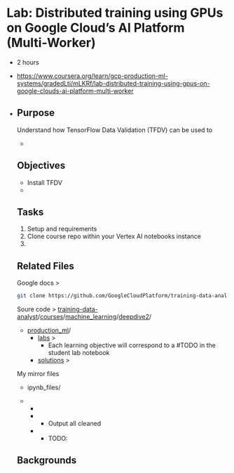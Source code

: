 # Lab: Distributed training using GPUs on Google Cloud’s AI Platform (Multi-Worker)

- 2 hours
- https://www.coursera.org/learn/gcp-production-ml-systems/gradedLti/mLKRf/lab-distributed-training-using-gpus-on-google-clouds-ai-platform-multi-worker

- ## Purpose

  Understand how TensorFlow Data Validation (TFDV) can be used to 

  - 

  ## Objectives

  - Install TFDV
  - 

  ## Tasks

  1. Setup and requirements
  2. Clone course repo within your Vertex AI notebooks instance
  3. 

  ## Related Files 

  Google docs > 

  ```bash
  git clone https://github.com/GoogleCloudPlatform/training-data-analyst
  ```

  Soure code > [training-data-analyst](https://github.com/GoogleCloudPlatform/training-data-analyst)/[courses](https://github.com/GoogleCloudPlatform/training-data-analyst/tree/master/courses)/[machine_learning](https://github.com/GoogleCloudPlatform/training-data-analyst/tree/master/courses/machine_learning)/[deepdive2](https://github.com/GoogleCloudPlatform/training-data-analyst/tree/master/courses/machine_learning/deepdive2)/

  - [production_ml](https://github.com/GoogleCloudPlatform/training-data-analyst/tree/master/courses/machine_learning/deepdive2/production_ml)/
    - [labs](https://github.com/GoogleCloudPlatform/training-data-analyst/tree/master/courses/machine_learning/deepdive2/production_ml/labs) > 
      - Each learning objective will correspond to a #TODO in the student lab notebook
    - [solutions](https://github.com/GoogleCloudPlatform/training-data-analyst/tree/master/courses/machine_learning/deepdive2/production_ml/solutions) > 

  My mirror files

  - ipynb_files/

  - - 

    - - Output all cleaned

    - 
      - TODO: 

  ## Backgrounds

  
